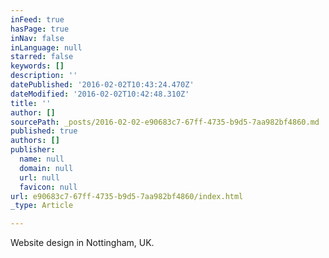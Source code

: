 ```yaml
---
inFeed: true
hasPage: true
inNav: false
inLanguage: null
starred: false
keywords: []
description: ''
datePublished: '2016-02-02T10:43:24.470Z'
dateModified: '2016-02-02T10:42:48.310Z'
title: ''
author: []
sourcePath: _posts/2016-02-02-e90683c7-67ff-4735-b9d5-7aa982bf4860.md
published: true
authors: []
publisher:
  name: null
  domain: null
  url: null
  favicon: null
url: e90683c7-67ff-4735-b9d5-7aa982bf4860/index.html
_type: Article

---
```

Website design in Nottingham, UK.
